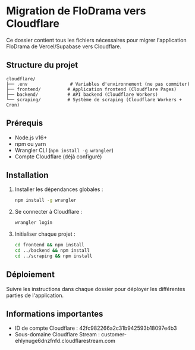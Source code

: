 # Migration de FloDrama vers Cloudflare

Ce dossier contient tous les fichiers nécessaires pour migrer l'application FloDrama de Vercel/Supabase vers Cloudflare.

## Structure du projet

```
cloudflare/
├── .env                # Variables d'environnement (ne pas commiter)
├── frontend/          # Application frontend (Cloudflare Pages)
├── backend/           # API backend (Cloudflare Workers)
└── scraping/          # Système de scraping (Cloudflare Workers + Cron)
```

## Prérequis

- Node.js v16+
- npm ou yarn
- Wrangler CLI (`npm install -g wrangler`)
- Compte Cloudflare (déjà configuré)

## Installation

1. Installer les dépendances globales :
   ```bash
   npm install -g wrangler
   ```

2. Se connecter à Cloudflare :
   ```bash
   wrangler login
   ```

3. Initialiser chaque projet :
   ```bash
   cd frontend && npm install
   cd ../backend && npm install
   cd ../scraping && npm install
   ```

## Déploiement

Suivre les instructions dans chaque dossier pour déployer les différentes parties de l'application.

## Informations importantes

- ID de compte Cloudflare : 42fc982266a2c31b942593b18097e4b3
- Sous-domaine Cloudflare Stream : customer-ehlynuge6dnzfnfd.cloudflarestream.com
